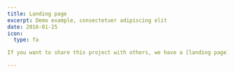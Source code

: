 ```yaml
---
title: Landing page
excerpt: Demo example, consectetuer adipiscing elit
date: 2016-01-25
icon:
  type: fa

If you want to share this project with others, we have a [landing page](https://leibniz-hbi.github.io/SMO/). We are thinking about presenting iterative versions of this wiki in a more refined layout there, but to benefit from or contribute to the latest bleeding edge version of everything, [stay awhile and listen](https://www.youtube.com/watch?v=tAVVy_x3Erg).

---
```

